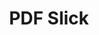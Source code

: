 ---
title: 'PDF Slick'
description: 'View and Interact with PDFs in React, SolidJS, Svelte and JavaScript apps'
link: 'https://pdfslick.dev/'
imageURL: 'https://res.cloudinary.com/dc6mrv5cb/image/upload/v1723451898/personal-resources/react/pdfslick.dev__dr4yd4.webp'
---